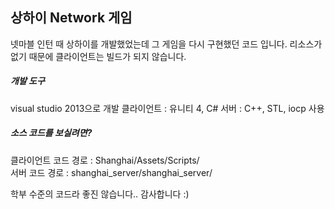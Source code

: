 ## 상하이 Network 게임



넷마블 인턴 때 상하이를 개발했었는데 그 게임을 다시 구현했던 코드 입니다.
리소스가 없기 때문에 클라이언트는 빌드가 되지 않습니다.
  


##### 개발 도구

visual studio 2013으로 개발
클라이언트 : 유니티 4, C#
서버 : C++, STL, iocp 사용


  
##### 소스 코드를 보실려면?

클라이언트 코드 경로 : Shanghai/Assets/Scripts/    
서버 코드 경로 : shanghai_server/shanghai_server/  

학부 수준의 코드라 좋진 않습니다..
감사합니다 :)
